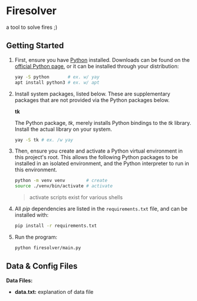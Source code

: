 # Firesolver

a tool to solve fires ;)

## Getting Started

1. First, ensure you have [Python](https://www.python.org/) installed. Downloads can be found on the [official Python page](https://www.python.org/), or it can be installed through your distribution:

   ```bash
   yay -S python       # ex. w/ yay
   apt install python3 # ex. w/ apt
   ```

2. Install system packages, listed below. These are supplementary packages that are not provided via the Python packages below.

   **tk**

   The Python package, *tk*, merely installs Python bindings to the *tk* library. Install the actual library on your system.

   ```bash
   yay -S tk # ex. /w yay
   ```

3. Then, ensure you create and activate a Python virtual environment in this
   project's root. This allows the following Python packages to be installed in an
   isolated environment, and the Python interpreter to run in this environment.

   ```bash
   python -m venv venv        # create
   source ./venv/bin/activate # activate
   ```

   > activate scripts exist for various shells

4. All *pip* dependencies are listed in the `requirements.txt` file, and can be
   installed with:

   ```bash
   pip install -r requirements.txt
   ```

5. Run the program:

   ```bash
   python firesolver/main.py
   ```

## Data & Config Files

**Data Files:**

- **data.txt:** explanation of data file
